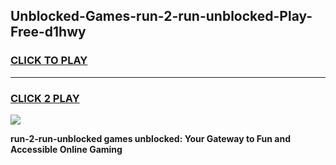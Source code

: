 
## Unblocked-Games-run-2-run-unblocked-Play-Free-d1hwy
<h3>
<a href="https://premium76.site?title=run-2-run-unblocked&ref=23A">CLICK TO PLAY</a></h3>
<hr>

<h3>
<a href="https://premium76.site?title=run-2-run-unblocked&ref=23A">CLICK 2 PLAY</a>
  
</h3>

<a href="https://premium76.site?title=run-2-run-unblocked&ref=23A"><img src="https://clearcache.store/games.png"></a>


**run-2-run-unblocked games unblocked: Your Gateway to Fun and Accessible Online Gaming**

